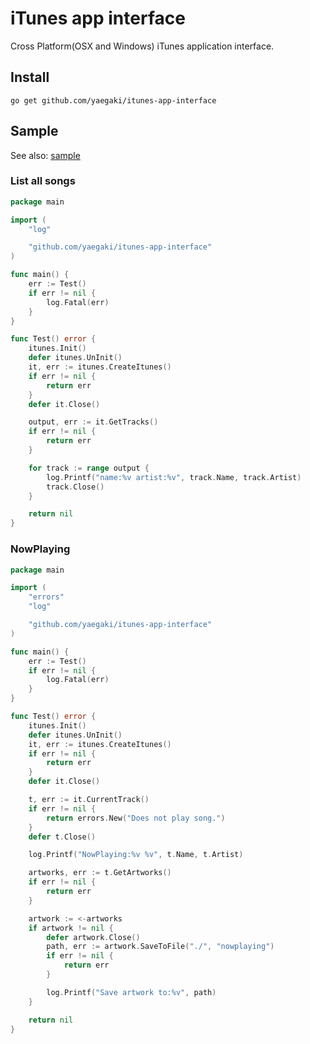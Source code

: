 # iTunes app interface
Cross Platform(OSX and Windows) iTunes application interface.

## Install
```
go get github.com/yaegaki/itunes-app-interface
```

## Sample
See also: [sample](https://github.com/yaegaki/itunes-app-interface/tree/master/sample)

### List all songs
```go
package main

import (
	"log"

	"github.com/yaegaki/itunes-app-interface"
)

func main() {
	err := Test()
	if err != nil {
		log.Fatal(err)
	}
}

func Test() error {
	itunes.Init()
	defer itunes.UnInit()
	it, err := itunes.CreateItunes()
	if err != nil {
		return err
	}
	defer it.Close()

	output, err := it.GetTracks()
	if err != nil {
		return err
	}

	for track := range output {
		log.Printf("name:%v artist:%v", track.Name, track.Artist)
		track.Close()
	}

	return nil
}
```

### NowPlaying
```go
package main

import (
	"errors"
	"log"

	"github.com/yaegaki/itunes-app-interface"
)

func main() {
	err := Test()
	if err != nil {
		log.Fatal(err)
	}
}

func Test() error {
	itunes.Init()
	defer itunes.UnInit()
	it, err := itunes.CreateItunes()
	if err != nil {
		return err
	}
	defer it.Close()

	t, err := it.CurrentTrack()
	if err != nil {
		return errors.New("Does not play song.")
	}
	defer t.Close()

	log.Printf("NowPlaying:%v %v", t.Name, t.Artist)

	artworks, err := t.GetArtworks()
	if err != nil {
		return err
	}

	artwork := <-artworks
	if artwork != nil {
		defer artwork.Close()
		path, err := artwork.SaveToFile("./", "nowplaying")
		if err != nil {
			return err
		}

		log.Printf("Save artwork to:%v", path)
	}

	return nil
}
```
